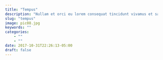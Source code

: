 ```yaml
---
title: "Tempus"
description: "Nullam et orci eu lorem consequat tincidunt vivamus et sagittis magna sed nunc rhoncus condimentum sem. In efficitur ligula tate urna. Maecenas massa sed magna lacinia magna pellentesque lorem ipsum dolor. Nullam et orci eu lorem consequat tincidunt. Vivamus et sagittis tempus."
slug: "tempus"
image: pic08.jpg
keywords: ""
categories: 
    - ""
    - ""
date: 2017-10-31T22:26:13-05:00
draft: false
---
```

